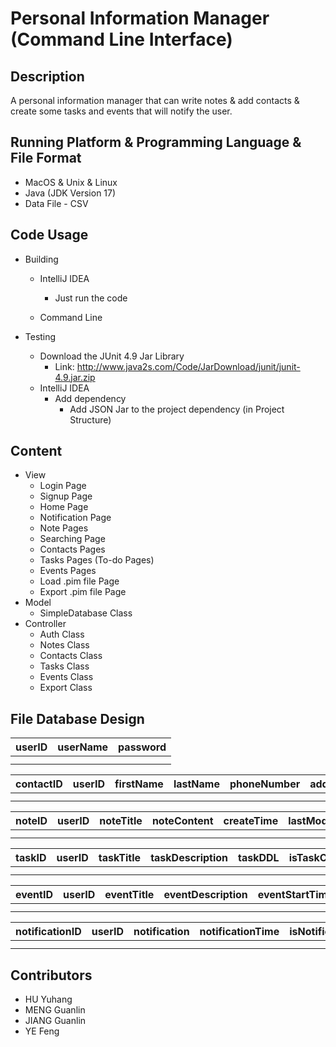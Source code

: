 # Personal Information Manager (Command Line Interface)

## Description

A personal information manager that can write notes & add contacts & create some tasks and events that will notify the user.

## Running Platform & Programming Language & File Format

- MacOS & Unix & Linux
- Java (JDK Version 17)
- Data File - CSV

## Code Usage

- Building

  - IntelliJ IDEA

    - Just run the code
  - Command Line
- Testing

  - Download the JUnit 4.9 Jar Library
    - Link: http://www.java2s.com/Code/JarDownload/junit/junit-4.9.jar.zip
  - IntelliJ IDEA
    - Add dependency
      - Add JSON Jar to the project dependency (in Project Structure)

## Content

- View
  - Login Page
  - Signup Page
  - Home Page
  - Notification Page
  - Note Pages
  - Searching Page
  - Contacts Pages
  - Tasks Pages (To-do Pages)
  - Events Pages
  - Load .pim file Page
  - Export .pim file Page
- Model
  - SimpleDatabase Class
- Controller
  - Auth Class
  - Notes Class
  - Contacts Class
  - Tasks Class
  - Events Class
  - Export Class

## File Database Design


| userID | userName | password |
| ------ | -------- | -------- |
|        |          |          |
|        |          |          |

| contactID | userID | firstName | lastName | phoneNumber | address |
| --------- | ------ | --------- | -------- | ----------- | ------- |
|           |        |           |          |             |         |
|           |        |           |          |             |         |

| noteID | userID | noteTitle | noteContent | createTime | lastModifyTime |
| ------ | ------ | --------- | ----------- | ---------- | -------------- |
|        |        |           |             |            |                |
|        |        |           |             |            |                |

| taskID | userID | taskTitle | taskDescription | taskDDL | isTaskComplete |
| ------ | ------ | --------- | --------------- | ------- | -------------- |
|        |        |           |                 |         |                |
|        |        |           |                 |         |                |

| eventID | userID | eventTitle | eventDescription | eventStartTime | eventAlarm | isEventSendNotify |
| ------- | ------ | ---------- | ---------------- | -------------- | ---------- | ----------------- |
|         |        |            |                  |                |            |                   |
|         |        |            |                  |                |            |                   |

| notificationID | userID | notification | notificationTime | isNotificationRead |
| -------------- | ------ | ------------ | ---------------- | ------------------ |
|                |        |              |                  |                    |
|                |        |              |                  |                    |

## Contributors

- HU Yuhang
- MENG Guanlin
- JIANG Guanlin
- YE Feng
